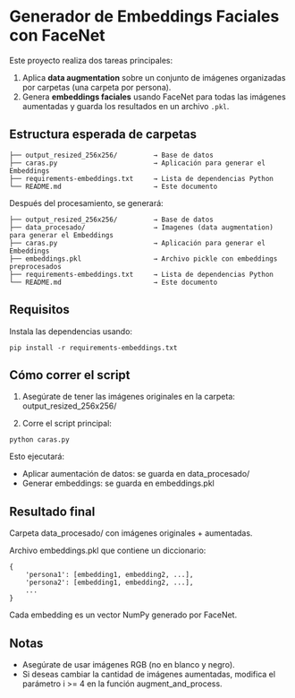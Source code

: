 # Generador de Embeddings Faciales con FaceNet

Este proyecto realiza dos tareas principales:
1. Aplica **data augmentation** sobre un conjunto de imágenes organizadas por carpetas (una carpeta por persona).
2. Genera **embeddings faciales** usando FaceNet para todas las imágenes aumentadas y guarda los resultados en un archivo `.pkl`.


## Estructura esperada de carpetas
```
├── output_resized_256x256/         → Base de datos
├── caras.py                        → Aplicación para generar el Embeddings
├── requirements-embeddings.txt     → Lista de dependencias Python
└── README.md                       → Este documento
```


Después del procesamiento, se generará:

```
├── output_resized_256x256/         → Base de datos
├── data_procesado/                 → Imagenes (data augmentation) para generar el Embeddings
├── caras.py                        → Aplicación para generar el Embeddings
├── embeddings.pkl                  → Archivo pickle con embeddings preprocesados
├── requirements-embeddings.txt     → Lista de dependencias Python
└── README.md                       → Este documento
```


## Requisitos

Instala las dependencias usando:
```
pip install -r requirements-embeddings.txt
```

## Cómo correr el script

1. Asegúrate de tener las imágenes originales en la carpeta: output_resized_256x256/

2. Corre el script principal:
```
python caras.py
```
Esto ejecutará:
- Aplicar aumentación de datos: se guarda en data_procesado/
- Generar embeddings: se guarda en embeddings.pkl

## Resultado final
Carpeta data_procesado/ con imágenes originales + aumentadas.

Archivo embeddings.pkl que contiene un diccionario:
```
{
    'persona1': [embedding1, embedding2, ...],
    'persona2': [embedding1, embedding2, ...],
    ...
}
```
Cada embedding es un vector NumPy generado por FaceNet.

## Notas
- Asegúrate de usar imágenes RGB (no en blanco y negro).
- Si deseas cambiar la cantidad de imágenes aumentadas, modifica el parámetro i >= 4 en la función augment_and_process.
